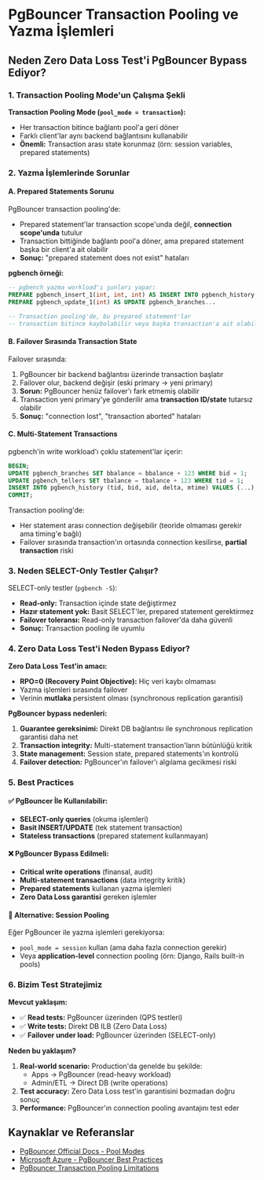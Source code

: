 # PgBouncer Transaction Pooling ve Yazma İşlemleri

## Neden Zero Data Loss Test'i PgBouncer Bypass Ediyor?

### 1. Transaction Pooling Mode'un Çalışma Şekli

**Transaction Pooling Mode (`pool_mode = transaction`):**
- Her transaction bitince bağlantı pool'a geri döner
- Farklı client'lar aynı backend bağlantısını kullanabilir
- **Önemli:** Transaction arası state korunmaz (örn: session variables, prepared statements)

### 2. Yazma İşlemlerinde Sorunlar

#### A. Prepared Statements Sorunu
PgBouncer transaction pooling'de:
- Prepared statement'lar transaction scope'unda değil, **connection scope'unda** tutulur
- Transaction bittiğinde bağlantı pool'a döner, ama prepared statement başka bir client'a ait olabilir
- **Sonuç:** "prepared statement does not exist" hataları

**pgbench örneği:**
```sql
-- pgbench yazma workload'ı şunları yapar:
PREPARE pgbench_insert_1(int, int, int) AS INSERT INTO pgbench_history...
PREPARE pgbench_update_1(int) AS UPDATE pgbench_branches...

-- Transaction pooling'de, bu prepared statement'lar
-- transaction bitince kaybolabilir veya başka transaction'a ait olabilir
```

#### B. Failover Sırasında Transaction State
Failover sırasında:
1. PgBouncer bir backend bağlantısı üzerinde transaction başlatır
2. Failover olur, backend değişir (eski primary → yeni primary)
3. **Sorun:** PgBouncer henüz failover'ı fark etmemiş olabilir
4. Transaction yeni primary'ye gönderilir ama **transaction ID/state** tutarsız olabilir
5. **Sonuç:** "connection lost", "transaction aborted" hataları

#### C. Multi-Statement Transactions
pgbench'in write workload'ı çoklu statement'lar içerir:
```sql
BEGIN;
UPDATE pgbench_branches SET bbalance = bbalance + 123 WHERE bid = 1;
UPDATE pgbench_tellers SET tbalance = tbalance + 123 WHERE tid = 1;
INSERT INTO pgbench_history (tid, bid, aid, delta, mtime) VALUES (...);
COMMIT;
```

Transaction pooling'de:
- Her statement arası connection değişebilir (teoride olmaması gerekir ama timing'e bağlı)
- Failover sırasında transaction'ın ortasında connection kesilirse, **partial transaction** riski

### 3. Neden SELECT-Only Testler Çalışır?

SELECT-only testler (`pgbench -S`):
- **Read-only:** Transaction içinde state değiştirmez
- **Hazır statement yok:** Basit SELECT'ler, prepared statement gerektirmez
- **Failover toleransı:** Read-only transaction failover'da daha güvenli
- **Sonuç:** Transaction pooling ile uyumlu

### 4. Zero Data Loss Test'i Neden Bypass Ediyor?

**Zero Data Loss Test'in amacı:**
- **RPO=0 (Recovery Point Objective):** Hiç veri kaybı olmaması
- Yazma işlemleri sırasında failover
- Verinin **mutlaka** persistent olması (synchronous replication garantisi)

**PgBouncer bypass nedenleri:**
1. **Guarantee gereksinimi:** Direkt DB bağlantısı ile synchronous replication garantisi daha net
2. **Transaction integrity:** Multi-statement transaction'ların bütünlüğü kritik
3. **State management:** Session state, prepared statements'ın kontrolü
4. **Failover detection:** PgBouncer'ın failover'ı algılama gecikmesi riski

### 5. Best Practices

#### ✅ PgBouncer İle Kullanılabilir:
- **SELECT-only queries** (okuma işlemleri)
- **Basit INSERT/UPDATE** (tek statement transaction)
- **Stateless transactions** (prepared statement kullanmayan)

#### ❌ PgBouncer Bypass Edilmeli:
- **Critical write operations** (finansal, audit)
- **Multi-statement transactions** (data integrity kritik)
- **Prepared statements** kullanan yazma işlemleri
- **Zero Data Loss garantisi** gereken işlemler

#### 🔄 Alternative: Session Pooling
Eğer PgBouncer ile yazma işlemleri gerekiyorsa:
- `pool_mode = session` kullan (ama daha fazla connection gerekir)
- Veya **application-level** connection pooling (örn: Django, Rails built-in pools)

### 6. Bizim Test Stratejimiz

**Mevcut yaklaşım:**
- ✅ **Read tests:** PgBouncer üzerinden (QPS testleri)
- ✅ **Write tests:** Direkt DB ILB (Zero Data Loss)
- ✅ **Failover under load:** PgBouncer üzerinden (SELECT-only)

**Neden bu yaklaşım?**
1. **Real-world scenario:** Production'da genelde bu şekilde:
   - Apps → PgBouncer (read-heavy workload)
   - Admin/ETL → Direct DB (write operations)
2. **Test accuracy:** Zero Data Loss test'in garantisini bozmadan doğru sonuç
3. **Performance:** PgBouncer'ın connection pooling avantajını test eder

## Kaynaklar ve Referanslar

- [PgBouncer Official Docs - Pool Modes](https://www.pgbouncer.org/config.html#pool_mode)
- [Microsoft Azure - PgBouncer Best Practices](https://learn.microsoft.com/azure/postgresql/flexible-server/concepts-connection-pooling-best-practices)
- [PgBouncer Transaction Pooling Limitations](https://www.pgbouncer.org/features.html#transaction-pooling)

